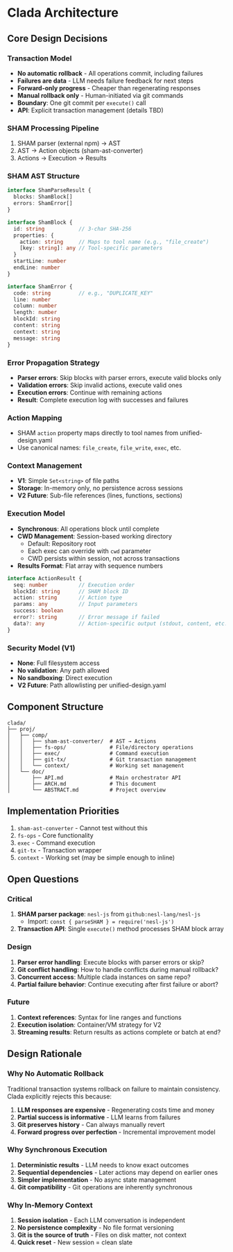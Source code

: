 # Clada Architecture

## Core Design Decisions

### Transaction Model
- **No automatic rollback** - All operations commit, including failures
- **Failures are data** - LLM needs failure feedback for next steps
- **Forward-only progress** - Cheaper than regenerating responses
- **Manual rollback only** - Human-initiated via git commands
- **Boundary**: One git commit per `execute()` call
- **API**: Explicit transaction management (details TBD)

### SHAM Processing Pipeline
1. SHAM parser (external npm) → AST
2. AST → Action objects (sham-ast-converter)
3. Actions → Execution → Results

### SHAM AST Structure
```typescript
interface ShamParseResult {
  blocks: ShamBlock[]
  errors: ShamError[]
}

interface ShamBlock {
  id: string           // 3-char SHA-256
  properties: {
    action: string     // Maps to tool name (e.g., "file_create")
    [key: string]: any // Tool-specific parameters
  }
  startLine: number
  endLine: number
}

interface ShamError {
  code: string         // e.g., "DUPLICATE_KEY"
  line: number
  column: number
  length: number
  blockId: string
  content: string
  context: string
  message: string
}
```

### Error Propagation Strategy
- **Parser errors**: Skip blocks with parser errors, execute valid blocks only
- **Validation errors**: Skip invalid actions, execute valid ones
- **Execution errors**: Continue with remaining actions
- **Result**: Complete execution log with successes and failures

### Action Mapping
- SHAM `action` property maps directly to tool names from unified-design.yaml
- Use canonical names: `file_create`, `file_write`, `exec`, etc.

### Context Management
- **V1**: Simple `Set<string>` of file paths
- **Storage**: In-memory only, no persistence across sessions
- **V2 Future**: Sub-file references (lines, functions, sections)

### Execution Model
- **Synchronous**: All operations block until complete
- **CWD Management**: Session-based working directory
  - Default: Repository root
  - Each exec can override with `cwd` parameter
  - CWD persists within session, not across transactions
- **Results Format**: Flat array with sequence numbers
```typescript
interface ActionResult {
  seq: number          // Execution order
  blockId: string      // SHAM block ID
  action: string       // Action type
  params: any          // Input parameters
  success: boolean
  error?: string       // Error message if failed
  data?: any           // Action-specific output (stdout, content, etc.)
}
```

### Security Model (V1)
- **None**: Full filesystem access
- **No validation**: Any path allowed
- **No sandboxing**: Direct execution
- **V2 Future**: Path allowlisting per unified-design.yaml

## Component Structure
```
clada/
├── proj/
│   ├── comp/
│   │   ├── sham-ast-converter/  # AST → Actions
│   │   ├── fs-ops/              # File/directory operations
│   │   ├── exec/                # Command execution
│   │   ├── git-tx/              # Git transaction management
│   │   └── context/             # Working set management
│   └── doc/
│       ├── API.md               # Main orchestrator API
│       ├── ARCH.md              # This document
│       └── ABSTRACT.md          # Project overview
```

## Implementation Priorities
1. `sham-ast-converter` - Cannot test without this
2. `fs-ops` - Core functionality
3. `exec` - Command execution
4. `git-tx` - Transaction wrapper
5. `context` - Working set (may be simple enough to inline)

## Open Questions

### Critical
1. **SHAM parser package**: `nesl-js` from `github:nesl-lang/nesl-js`
   - Import: `const { parseSHAM } = require('nesl-js')`
2. **Transaction API**: Single `execute()` method processes SHAM block array

### Design
1. **Parser error handling**: Execute blocks with parser errors or skip?
2. **Git conflict handling**: How to handle conflicts during manual rollback?
3. **Concurrent access**: Multiple clada instances on same repo?
4. **Partial failure behavior**: Continue executing after first failure or abort?

### Future
1. **Context references**: Syntax for line ranges and functions
2. **Execution isolation**: Container/VM strategy for V2
3. **Streaming results**: Return results as actions complete or batch at end?

## Design Rationale

### Why No Automatic Rollback
Traditional transaction systems rollback on failure to maintain consistency. Clada explicitly rejects this because:
1. **LLM responses are expensive** - Regenerating costs time and money
2. **Partial success is informative** - LLM learns from failures
3. **Git preserves history** - Can always manually revert
4. **Forward progress over perfection** - Incremental improvement model

### Why Synchronous Execution
1. **Deterministic results** - LLM needs to know exact outcomes
2. **Sequential dependencies** - Later actions may depend on earlier ones
3. **Simpler implementation** - No async state management
4. **Git compatibility** - Git operations are inherently synchronous

### Why In-Memory Context
1. **Session isolation** - Each LLM conversation is independent
2. **No persistence complexity** - No file format versioning
3. **Git is the source of truth** - Files on disk matter, not context
4. **Quick reset** - New session = clean slate